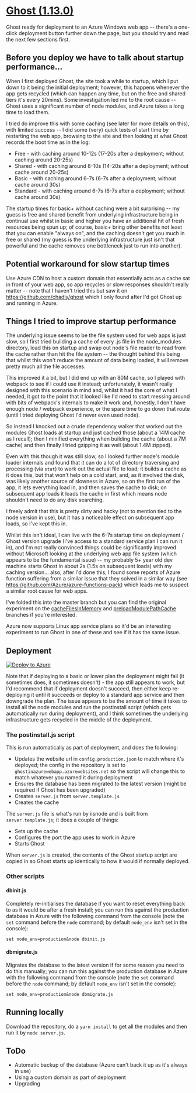 # [Ghost (1.13.0)](https://github.com/TryGhost/Ghost)

Ghost ready for deployment to an Azure Windows web app -- there's a one-click deployment button further down the page, but you should try and read the next few sections first.

## Before you deploy we have to talk about startup performance...

When I first deployed Ghost, the site took a while to startup, which I put down to it being the initial deployment; however, this happens whenever the app gets recycled (which can happen any time, but on the free and shared tiers it's every 20mins). Some investigation led me to the root cause -- Ghost uses a significant number of node modules, and Azure takes a long time to load them.

I tried do improve this with some caching (see later for more details on this), with limited success -- I did some (very) quick tests of start time by restarting the web app, browsing to the site and then looking at what Ghost records the boot time as in the log:

* Free - with caching around 10-12s (17-20s after a deployment; without caching around 20-25s)
* Shared - with caching around 8-10s (14-20s after a deployment; without cache around 20-25s)
* Basic - with caching around 6-7s (6-7s after a deployment; without cache around 30s)
* Standard - with caching around 6-7s (6-7s after a deployment; without cache around 30s)

The startup times for basic+ without caching were a bit surprising -- my guess is free and shared benefit from underlying infrastructure being in continual use whilst in basic and higher you have an additional hit of fresh resources being spun up; of course, basic+ bring other benefits not least that you can enable "always on", and the caching doesn't get you much in free or shared (my guess is the underlying infrastructure just isn't that powerful and the cache removes one bottleneck just to run into another).

## Potential workaround for slow startup times

Use Azure CDN to host a custom domain that essentially acts as a cache sat in front of your web app, so app recycles or slow responses shouldn't really matter -- note that I haven't tried this but saw it on <https://github.com/chadly/ghost> which I only found after I'd got Ghost up and running in Azure.

## Things I tried to improve startup performance

The underlying issue seems to be the file system used for web apps is just slow, so I first tried building a cache of every .js file in the node_modules directory, load this on startup and swap out node's file reader to read from the cache rather than hit the file system -- the thought behind this being that whilst this won't reduce the amount of data being loaded, it will remove pretty much all the file accesses.

This improved it a bit, but I did end up with an 80M cache, so I played with webpack to see if I could use it instead; unfortunately, it wasn't really designed with this scenario in mind and, whilst it had the core of what I needed, it got to the point that it looked like I'd need to start messing around with bits of webpack's internals to make it work and, honestly, I don't have enough node / webpack experience, or the spare time to go down that route (until I tried deploying Ghost I'd never even used node).

So instead I knocked out a crude dependency walker that worked out the modules Ghost loads at startup and just cached those (about a 14M cache as I recall); then I minified everything when building the cache (about a 7M cache) and then finally I tried gzipping it as well (about 1.4M zipped).

Even with this though it was still slow, so I looked further node's module loader internals and found that it can do a lot of directory traversing and processing (via `stat`) to work out the actual file to load; it builds a cache as it does this, but that won't help on a cold start, and, as it involved the disk, was likely another source of slowness in Azure, so on the first run of the app, it lets everything load in, and then saves the cache to disk; on subsequent app loads it loads the cache in first which means node shouldn't need to do any disk searching.

I freely admit that this is pretty dirty and hacky (not to mention tied to the node version in use), but it has a noticeable effect on subsequent app loads, so I've kept this in.

Whilst this isn't ideal, I can live with the 6-7s startup time on deployment / Ghost version upgrade (I've access to a standard service plan I can run it in), and I'm not really convinced things could be significantly improved without Microsoft looking at the underlying web app file system (which appears to be the fundamental issue) -- my probably 5+ year old dev machine starts Ghost in about 2s (1.5s on subsequent loads) with my caching version... also, after I'd done this, I found some reports of Azure function suffering from a similar issue that they solved in a similar way (see <https://github.com/Azure/azure-functions-pack>) which leads me to suspect a similar root cause for web apps.

I've folded this into the master branch but you can find the original experiment on the [cacheFilesInMemory](https://github.com/gazooka/GhostInAzureWebApp/tree/cacheFilesInMemory) and [preloadModulePathCache](https://github.com/gazooka/GhostInAzureWebApp/tree/preloadModulePathCache) branches if you're interested.

Azure now supports Linux app service plans so it'd be an interesting experiment to run Ghost in one of these and see if it has the same issue.

## Deployment

[![Deploy to Azure](http://azuredeploy.net/deploybutton.png)](https://azuredeploy.net/)

Note that if deploying to a basic or lower plan the deployment might fail (it sometimes does, it sometimes doesn't) - the app still appears to work, but I'd recommend that if deployment doesn't succeed, then either keep re-deploying it until it succeeds or deploy to a standard app service and then downgrade the plan. The issue appears to be the amount of time it takes to install all the node modules and run the postinstall script (which gets automatically run during deployment), and I think sometimes the underlying infrastructure gets recycled in the middle of the deployment.

### The postinstall.js script

This is run automatically as part of deployment, and does the following:

* Updates the website url in `config.production.json` to match where it's deployed; the config in the repository is set to `ghostinazurewebapp.azurewebsites.net` so the script will change this to match whatever you named it during deployment
* Ensures the database has been migrated to the latest version (might be required if Ghost has been upgraded)
* Creates `server.js` from `server.template.js`
* Creates the cache

The `server.js` file is what's run by iisnode and is built from `server.template.js`; it does a couple of things:

* Sets up the cache
* Configures the port the app uses to work in Azure
* Starts Ghost

When `server.js` is created, the contents of the Ghost startup script are copied in so Ghost starts up identically to how it would if normally deployed.

### Other scripts

#### dbinit.js

Completely re-initialises the database if you want to reset everything back to as it would be after a fresh install; you can run this against the production database in Azure with the following command from the console (note the `set` command before the `node` command; by default `node_env` isn't set in the console):

```set node_env=production&node dbinit.js```

#### dbmigrate.js

Migrates the database to the latest version if for some reason you need to do this manually; you can run this against the production database in Azure with the following command from the console (note the `set` command before the `node` command; by default `node_env` isn't set in the console):

```set node_env=production&node dbmigrate.js```

## Running locally

Download the repository, do a `yarn install` to get all the modules and then run it by `node server.js`.

## ToDo

* Automatic backup of the database (Azure can't back it up as it's always in use)
* Using a custom domain as part of deployment
* Upgrading
